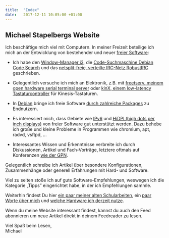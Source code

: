 ```yaml
---
title:  "Index"
date:   2017-12-11 10:05:00 +01:00
---
```


<h2>Michael Stapelbergs Website</h2>

<p>
Ich beschäftige mich viel mit Computern. In meiner Freizeit
beteilige ich mich an der Entwicklung von bestehender und neuer <a
href="http://de.wikipedia.org/wiki/Freie_Software">freier Software</a>:
</p>
<ul>
<li style="margin-top: 1em">
Ich habe den <a href="https://i3wm.org/" title="i3: improved tiling window
manager">Window-Manager i3</a>, die <a href="https://codesearch.debian.net/"
title="Debian Code Search">Code-Suchmaschine Debian Code Search</a> und das <a
href="https://robustirc.net/" title="RobustIRC">netsplit-freie, verteilte
IRC-Netz RobustIRC</a> geschrieben.
</li>
<li style="margin-top: 1em">
Gelegentlich versuche ich mich an Elektronik, z.B. mit
<a href="https://freetserv.github.io/" title="freetserv: a free serial terminal
server">freetserv, meinem open hardware serial terminal server</a> oder <a
href="/posts/2018-04-17-kinx/">kinX, einem low-latency Tastaturcontroller</a> für
Kinesis-Tastaturen.
</li>
<li style="margin-top: 1em">
In <a href="https://en.wikipedia.org/wiki/Debian">Debian</a> bringe ich freie
Software <a
href="https://qa.debian.org/developer.php?login=stapelberg%40debian.org">durch
zahlreiche Packages</a> zu Endnutzern.
</li>
<li style="margin-top: 1em">
Es interessiert mich, dass Gebiete wie <a
href="https://en.wikipedia.org/wiki/IPv6">IPv6</a> und <a
href="https://wiki.archlinux.org/index.php/HiDPI">HiDPI (high dots per inch
displays)</a> von freier Software gut unterstützt werden. Dazu behebe ich große
und kleine Probleme in Programmen wie chromium, apt, radvd, vsftpd, …
</li>
<li style="margin-top: 1em">
Interessantes Wissen und Erkenntnisse verbreite ich durch Diskussionen, Artikel
und Fach-Vorträge, letztere oftmals auf Konferenzen <a
href="http://gulas.ch">wie der GPN</a>.
</li>
</ul>

<p>
Gelegentlich schreibe ich Artikel über besondere Konfigurationen, Zusammenhänge
oder generell Erfahrungen mit Hard- und Software.
</p>

<p>
Viel zu selten stoße ich auf gute Software-Empfehlungen, weswegen ich die Kategorie
„Tipps” eingerichtet habe, in der ich Empfehlungen sammle.
</p>

<p>
Weiterhin findest Du hier <a href="/Dokumente">ein paar meiner alten
Schularbeiten</a>, ein <a href="/UeberMich">paar Worte über mich</a> und <a
href="/MeinePCs">welche Hardware ich derzeit nutze</a>.
</p>

<p>
Wenn du meine Website interessant findest, kannst du auch den Feed abonnieren
um neue Artikel direkt in deinem Feedreader zu lesen.
</p>

<p>
Viel Spaß beim Lesen,<br>
Michael
</p>

